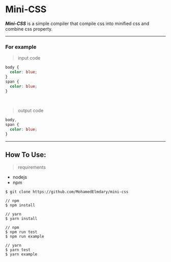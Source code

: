 # Mini-CSS

**_Mini-CSS_** is a simple compiler that compile css into minified css and combine css property.

---

### For example

> input code

```css
body {
  color: blue;
}
span {
  color: blue;
}
```

<br />

> output code

```css
body,
span {
  color: blue;
}
```

---

## How To Use:

> requirements

- nodejs
- npm

```
$ git clone https://github.com/MohamedElmdary/mini-css
```

```
// npm
$ npm install

// yarn
$ yarn install
```

```
// npm
$ npm run test
$ npm run example

// yarn
$ yarn test
$ yarn example
```
